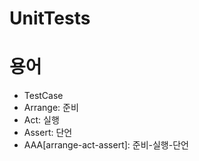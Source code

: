 # UnitTests


# 용어
* TestCase
* Arrange: 준비
* Act: 실행
* Assert: 단언
* AAA[arrange-act-assert]: 준비-실행-단언
